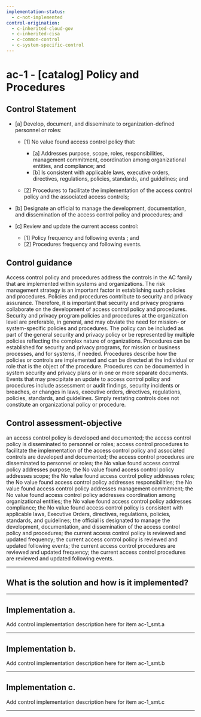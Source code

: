 ```yaml
---
implementation-status:
  - c-not-implemented
control-origination:
  - c-inherited-cloud-gov
  - c-inherited-cisa
  - c-common-control
  - c-system-specific-control
---
```


# ac-1 - \[catalog\] Policy and Procedures

## Control Statement

- \[a\] Develop, document, and disseminate to organization-defined personnel or roles:

  - \[1\]  No value found access control policy that:

    - \[a\] Addresses purpose, scope, roles, responsibilities, management commitment, coordination among organizational entities, and compliance; and
    - \[b\] Is consistent with applicable laws, executive orders, directives, regulations, policies, standards, and guidelines; and

  - \[2\] Procedures to facilitate the implementation of the access control policy and the associated access controls;

- \[b\] Designate an official to manage the development, documentation, and dissemination of the access control policy and procedures; and

- \[c\] Review and update the current access control:

  - \[1\] Policy frequency and following events ; and
  - \[2\] Procedures frequency and following events.

## Control guidance

Access control policy and procedures address the controls in the AC family that are implemented within systems and organizations. The risk management strategy is an important factor in establishing such policies and procedures. Policies and procedures contribute to security and privacy assurance. Therefore, it is important that security and privacy programs collaborate on the development of access control policy and procedures. Security and privacy program policies and procedures at the organization level are preferable, in general, and may obviate the need for mission- or system-specific policies and procedures. The policy can be included as part of the general security and privacy policy or be represented by multiple policies reflecting the complex nature of organizations. Procedures can be established for security and privacy programs, for mission or business processes, and for systems, if needed. Procedures describe how the policies or controls are implemented and can be directed at the individual or role that is the object of the procedure. Procedures can be documented in system security and privacy plans or in one or more separate documents. Events that may precipitate an update to access control policy and procedures include assessment or audit findings, security incidents or breaches, or changes in laws, executive orders, directives, regulations, policies, standards, and guidelines. Simply restating controls does not constitute an organizational policy or procedure.

## Control assessment-objective

an access control policy is developed and documented;
the access control policy is disseminated to personnel or roles;
access control procedures to facilitate the implementation of the access control policy and associated controls are developed and documented;
the access control procedures are disseminated to personnel or roles;
the No value found access control policy addresses purpose;
the No value found access control policy addresses scope;
the No value found access control policy addresses roles;
the No value found access control policy addresses responsibilities;
the No value found access control policy addresses management commitment;
the No value found access control policy addresses coordination among organizational entities;
the No value found access control policy addresses compliance;
the No value found access control policy is consistent with applicable laws, Executive Orders, directives, regulations, policies, standards, and guidelines;
the official is designated to manage the development, documentation, and dissemination of the access control policy and procedures;
the current access control policy is reviewed and updated frequency;
the current access control policy is reviewed and updated following events;
the current access control procedures are reviewed and updated frequency;
the current access control procedures are reviewed and updated following events.

______________________________________________________________________

## What is the solution and how is it implemented?

<!-- Please leave this section blank and enter implementation details in the parts below. -->

______________________________________________________________________

## Implementation a.

Add control implementation description here for item ac-1_smt.a

______________________________________________________________________

## Implementation b.

Add control implementation description here for item ac-1_smt.b

______________________________________________________________________

## Implementation c.

Add control implementation description here for item ac-1_smt.c

______________________________________________________________________

